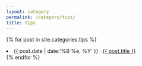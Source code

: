 ```yaml
---
layout: category
permalink: /category/tips/
title: tips
---
```

{% for post in site.categories.tips %}
 <li><span>{{ post.date | date:'%B %e, %Y' }}</span> &nbsp; <a href="{{ post.url }}">{{ post.title }}</a></li>
{% endfor %}